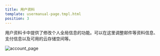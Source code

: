 ```yaml
---
title: 用户资料
template: usermanual-page.tmpl.html
position: 3
---
```


用户资料卡中提供了修改个人全局信息的功能。可以在这里调整邮件等资料信息、支付信息以及可用的云存储空间等。

![account_page][1]

[1]: /images/platform/account.png "Account"

